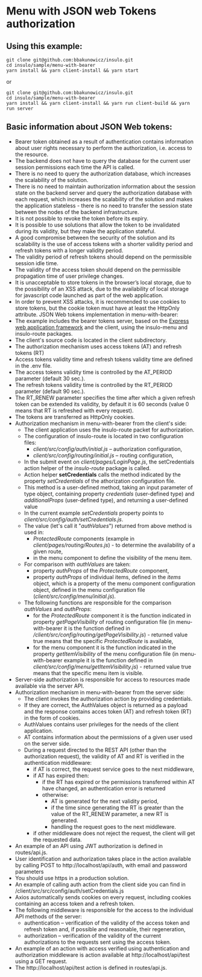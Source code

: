 # Menu with JSON web Tokens authorization

## Using this example:
```
git clone git@github.com:bbakunowicz/insulo.git
cd insulo/sample/menu-with-bearer
yarn install && yarn client-install && yarn start
```
or
```
git clone git@github.com:bbakunowicz/insulo.git
cd insulo/sample/menu-with-bearer
yarn install && yarn client-install && yarn run client-build && yarn run server
```
## Basic information about JSON Web tokens:
* Bearer token obtained as a result of authentication contains information about user rights necessary to perform the authorization, i.e. access to the resource.
* The backend does not have to query the database for the current user session permissions each time the API is called.
* There is no need to query the authorization database, which increases the scalability of the solution.
* There is no need to maintain authorization information about the session state on the backend server and query the authorization database with each request, which increases the scalability of the solution and makes the application stateless - there is no need to transfer the session state between the nodes of the backend infrastructure.
* It is not possible to revoke the token before its expiry.
* It is possible to use solutions that allow the token to be invalidated during its validity, but they make the application stateful.
* A good compromise between the security of the solution and its scalability is the use of access tokens with a shorter validity period and refresh tokens with a longer validity period.
* The validity period of refresh tokens should depend on the permissible session idle time.
* The validity of the access token should depend on the permissible propagation time of user privilege changes.
* It is unacceptable to store tokens in the browser’s local storage, due to the possibility of an XSS attack, due to the availability of local storage for javascript code launched as part of the web application.
* In order to prevent XSS attacks, it is recommended to use cookies to store tokens, but the cookie token must have at least the HttpOnly attribute.
JSON Web tokens implementation in menu-with-bearer:
* The example includes the bearer tokens server, based on the [Express web application framework](https://expressjs.com) and the client, using the insulo-menu and insulo-route packages.
* The client's source code is located in the client subdirectory.
* The authorization mechanism uses access tokens (AT) and refresh tokens (RT)
* Access tokens validity time and refresh tokens validity time are defined in the .env file.
* The access tokens validity time is controlled by the AT_PERIOD parameter (default 30 sec.).
* The refresh tokens validity time is controlled by the RT_PERIOD parameter (default 90 sec.).
* The RT_RENEW parameter specifies the time after which a given refresh token can be extended its validity, by default it is 60 seconds (value 0 means that RT is refreshed with every request).
* The tokens are transferred as HttpOnly cookies.
* Authorization mechanism in menu-with-bearer from the client's side:
    * The client application uses the insulo-route packet for authorization.
    * The configuration of insulo-route is located in two configuration files:
        * *client/src/config/auth/initial.js* – authorization configuration,
        * *client/src/config/routing/initial.js* – routing configuration,
    * In the submit event on *client/pages/LoginPage.js*, the setCredentials action helper of the *insulo-route* package is called.
    * Action helper **setCredentials** calls the method indicated by the property *setCredentials* of the athorization configuration file.
    * This method is a user-defined method, taking an input parameter of type object, containing property *credentials* (user-defined type) and *additionalProps* (user-defined type), and returning a user-defined value
    * In the current example *setCredentials* property points to *client/src/config/auth/setCredentials.js*.
    * The value (let's call it "*authValues*") returned from above method is used in:
        * *ProtectedRoute* components (example in *client/pages/routing/Routes.js*) - to determine the availability of a given route,
        * in the menu component to define the visibility of the menu item.
    * For comparison with *authValues* are taken:
        * property *authProps* of the *ProtectedRoute* component,
        * property *authProps* of individual items, defined in the *items* object, which is a property of the menu component configuration object, defined in the menu configuration file (*client/src/config/menu/initial.js*).
    * The following functions are responsible for the comparison *authValues* and *authProps*:
        * for the *ProtectedRoute* component it is the function indicated in property *getPageVisibility* of routing configuration file (in menu-with-bearer it is the function defined in */client/src/config/routing/getPageVisibility.js*) - returned value true means that the specific *ProtectedRoute* is available,
        * for the menu component it is the function indicated in the property *getItemVisibility* of the menu configuration file (in menu-with-bearer example it is the function defined in *client/src/config/menu/getItemVisibility.js*) - returned value true means that the specific menu item is visible.
* Server-side authorization is responsible for access to resources made available via the server API.
* Authorization mechanism in menu-with-bearer from the server side:
    * The client invokes the authorization action by providing credentials.
    * If they are correct, the AuthValues object is returned as a payload and the response contains acces token (AT) and refresh token (RT) in the form of cookies.
    * AuthValues contains user privileges for the needs of the client application.
    * AT contains information about the permissions of a given user used on the server side.
    * During a request directed to the REST API (other than the authorization request), the validity of AT and RT is verified in the authentication middleware:
        * if AT is correct, the request service goes to the next middleware,
        * if AT has expired then:
            * if the RT has expired or the permissions transferred within AT have changed, an authentication error is returned
            * otherwise:
                * AT is generated for the next validity period,
                * if the time since generating the RT is greater than the value of the RT_RENEW parameter, a new RT is generated.
                * handling the request goes to the next middleware.
        * if other middleware does not reject the request, the client will get the requested data.
* An example of an API using JWT authorization is defined in routes/api.js.
*  User identification and authorization takes place in the action available by calling POST to http://localhost/api/auth, with email and password parameters 
* You should use https in a production solution.
* An example of calling auth action from the client side you can find in /client/src/src/config/auth/setCredentials.js
* Axios automatically sends cookies on every request, including cookies containing an access token and a refresh token.
* The following middleware is responsible for the access to the individual API methods of the server: 
    * authentication – verification of the validity of the access token and refresh token and, if possible and reasonable, their regeneration,
    * authorization – verification of the validity of the current authorizations to the requests sent using the access token.
* An example of an action with access verified using authentication and authorization middleware is action available at http://localhost/api/test using a GET request.
* The http://localhost/api/test action is defined in routes/api.js.

